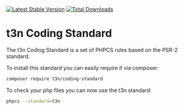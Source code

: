 [![Latest Stable Version](https://poser.pugx.org/t3n/coding-standard/v/stable)](https://packagist.org/packages/t3n/coding-standard) [![Total Downloads](https://poser.pugx.org/t3n/coding-standard/downloads)](https://packagist.org/packages/t3n/coding-standard)

# t3n Coding Standard

The t3n Coding Standard is a set of PHPCS rules based on the PSR-2 standard.

To install this standard you can easily require it via composer:

```bash
composer require t3n/coding-standard
```

To check your php files you can now use the t3n standard:

```bash
phpcs --standard=t3n
```
